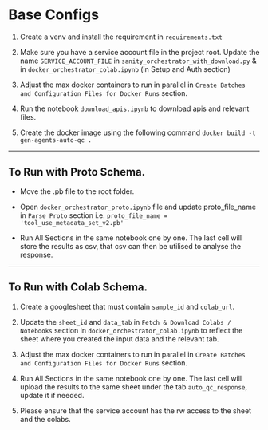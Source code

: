 # Base Configs

1. Create a venv and install the requirement in `requirements.txt`

2. Make sure you have a service account file in the project root. Update the name `SERVICE_ACCOUNT_FILE` in `sanity_orchestrator_with_download.py` & in `docker_orchestrator_colab.ipynb` (in Setup and Auth section)

3. Adjust the max docker containers to run in parallel in `Create Batches and Configuration Files for Docker Runs` section.

4. Run the notebook `download_apis.ipynb` to download apis and relevant files.


4. Create the docker image using the following command
```docker build -t gen-agents-auto-qc .```

----
## To Run with Proto Schema.

  - Move the .pb file to the root folder.
  
  - Open `docker_orchestrator_proto.ipynb` file and update proto_file_name in `Parse Proto` section i.e. `proto_file_name = 'tool_use_metadata_set_v2.pb'`
  
  - Run All Sections in the same notebook one by one. The last cell will store the results as csv, that csv can then be utilised to analyse the response.

---
## To Run with Colab Schema.

  1. Create a googlesheet that must contain `sample_id` and `colab_url`.
  
  2. Update the `sheet_id` and `data_tab` in `Fetch & Download Colabs / Notebooks` section in `docker_orchestrator_colab.ipynb` to reflect the sheet where you created the input data and the relevant tab.
  
  3. Adjust the max docker containers to run in parallel in `Create Batches and Configuration Files for Docker Runs` section.
  
  4. Run All Sections in the same notebook one by one. The last cell will upload the results to the same sheet under the tab `auto_qc_response`, update it if needed.
  
  5. Please ensure that the service account has the rw access to the sheet and the colabs.